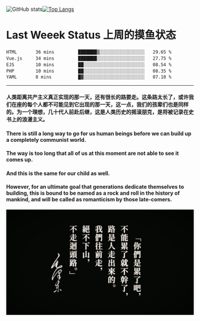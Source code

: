 ![GitHub stats](https://github-readme-stats.vercel.app/api?username=Mundanity-fc&hide=stars&count_private=true&show_icons=true&theme=prussian)[![Top Langs](https://github-readme-stats.vercel.app/api/top-langs/?username=Mundanity-fc&hide=javascript,html,css,blade&layout=compact&theme=prussian)](https://github.com/anuraghazra/github-readme-stats)

# Last Weeek Status 上周的摸鱼状态
<!--START_SECTION:waka-->

```txt
HTML       36 mins         ███████▒░░░░░░░░░░░░░░░░░   29.65 %
Vue.js     34 mins         ███████░░░░░░░░░░░░░░░░░░   27.75 %
EJS        10 mins         ██░░░░░░░░░░░░░░░░░░░░░░░   08.54 %
PHP        10 mins         ██░░░░░░░░░░░░░░░░░░░░░░░   08.35 %
YAML       8 mins          █▓░░░░░░░░░░░░░░░░░░░░░░░   07.10 %
```

<!--END_SECTION:waka-->

---

#### 人类距离共产主义真正实现的那一天，还有很长的路要走。这条路太长了，或许我们在座的每个人都不可能见到它出现的那一天，这一点，我们的孩辈们也是同样的。为一个理想，几十代人前赴后继，这是人类历史的摇滚朋克，是将被记录在史书上的浪漫主义。

#### There is still a long way to go for us human beings before we can build up a completely communist world.
#### The way is too long that all of us at this moment are not able to see it comes up.
#### And this is the same for our child as well.
#### However, for an ultimate goal that generations dedicate themselves to building, this is bound to be named as a rock and roll in the history of mankind, and will be called as romanticism by those late-comers.

![HeSays](./HeSays.webp)
